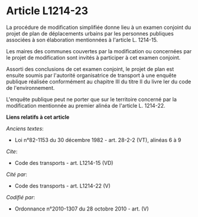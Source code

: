 # Article L1214-23

La procédure de modification simplifiée donne lieu à un examen conjoint du projet de plan de déplacements urbains par les
personnes publiques associées à son élaboration mentionnées à l'article L. 1214-15. 

Les maires des communes couvertes par la modification ou concernées par le projet de modification sont invités à participer à
cet examen conjoint. 

Assorti des conclusions de cet examen conjoint, le projet de plan est ensuite soumis par l'autorité organisatrice de
transport à une enquête publique réalisée conformément au chapitre III du titre II du livre Ier du code de l'environnement.

L'enquête publique peut ne porter que sur le territoire concerné par la modification mentionnée au premier alinéa de
l'article L. 1214-22.

**Liens relatifs à cet article**

_Anciens textes_:

  - Loi n°82-1153 du 30 décembre 1982 - art. 28-2-2 (VT), alinéas 6 à 9

_Cite_:

  - Code des transports - art. L1214-15 (VD)

_Cité par_:

  - Code des transports - art. L1214-22 (V)

_Codifié par_:

  - Ordonnance n°2010-1307 du 28 octobre 2010 - art. (V)
